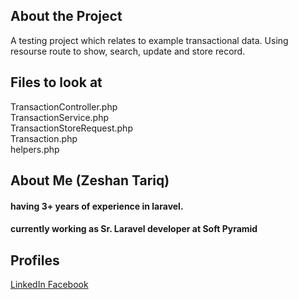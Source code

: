 ## About the Project

A testing project which relates to example transactional data.
Using resourse route to show, search, update and store record.

## Files to look at

TransactionController.php <br>
TransactionService.php <br>
TransactionStoreRequest.php <br>
Transaction.php <br>
helpers.php <br>

## About Me (Zeshan Tariq)

#### having 3+ years of experience in laravel.
#### currently working as Sr. Laravel developer at Soft Pyramid

## Profiles
<a href="https://www.linkedin.com/in/xeebeast/"> LinkedIn </a>
<a href="https://www.facebook.com/XeeBeast"> Facebook </a>

